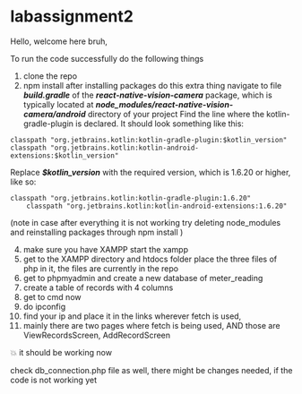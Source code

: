 # labassignment2

Hello, 
welcome here bruh,

To run the code successfully do the following things


1. clone the repo
2. npm install
   after installing packages do this extra thing
  navigate to file ***build.gradle*** of the ***react-native-vision-camera*** package, which is typically located at ***node_modules/react-native-vision-camera/android*** directory of your project
Find the line where the kotlin-gradle-plugin is declared. It should look something like this:
```
classpath "org.jetbrains.kotlin:kotlin-gradle-plugin:$kotlin_version"
classpath "org.jetbrains.kotlin:kotlin-android-extensions:$kotlin_version"
```


Replace ***$kotlin_version*** with the required version, which is 1.6.20 or higher, like so:
```
classpath "org.jetbrains.kotlin:kotlin-gradle-plugin:1.6.20"
    classpath "org.jetbrains.kotlin:kotlin-android-extensions:1.6.20"
```

(note in case after everything it is not working try deleting node_modules and reinstalling packages through npm install )

4. make sure you have XAMPP start the xampp
5. get to the XAMPP directory and htdocs folder place the three files of php in it, the files are currently in the repo
6. get to phpmyadmin and create a new database of meter_reading
7. create a table of records with 4 columns
8. get to cmd now
9. do ipconfig
10. find your ip and place it in the links wherever fetch is used,
11. mainly there are two pages where fetch is being used,
AND those are ViewRecordsScreen, AddRecordScreen


💥 it should be working now 

 check db_connection.php file as well, there might be changes needed, if the code is not working yet
